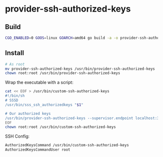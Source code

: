 # provider-ssh-authorized-keys

## Build

```sh
CGO_ENABLED=0 GOOS=linux GOARCH=amd64 go build -a -o provider-ssh-authorized-keys ./
```

## Install

```sh
# As root
mv provider-ssh-authorized-keys /usr/bin/provider-ssh-authorized-keys
chown root:root /usr/bin/provider-ssh-authorized-keys
```

Wrap the executable with a script:

```sh
cat << EOF > /usr/bin/custom-ssh-authorized-keys
#!/bin/sh
# SSSD
/usr/bin/sss_ssh_authorizedkeys "$1"

# Our authorized keys
/usr/bin/provider-ssh-authorized-keys --supervisor.endpoint localhost:3000
EOF
chown root:root /usr/bin/custom-ssh-authorized-keys
```

SSH Config:

```sh
AuthorizedKeysCommand /usr/bin/custom-ssh-authorized-keys
AuthorizedKeysCommandUser root
```
